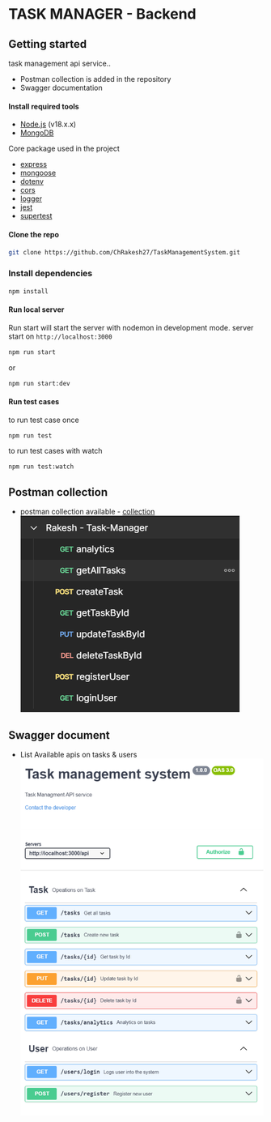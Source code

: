 # TASK MANAGER - Backend

## Getting started

task management api service..

- Postman collection is added in the repository
- Swagger documentation

#### Install required tools

- [Node.js](https://nodejs.org) (v18.x.x)
- [MongoDB](https://www.mongodb.com/)

Core package used in the project

- [express](https://www.npmjs.com/package/express)
- [mongoose](https://www.npmjs.com/package/mongoose)
- [dotenv](https://www.npmjs.com/package/dotenv)
- [cors](https://www.npmjs.com/package/cors)
- [logger](https://www.npmjs.com/package/logger)
- [jest](https://www.npmjs.com/package/jest)
- [supertest](https://www.npmjs.com/package/supertest)

#### Clone the repo

```bash
git clone https://github.com/ChRakesh27/TaskManagementSystem.git
```

### Install dependencies

```bash
npm install
```

#### Run local server

Run start will start the server with nodemon in development mode. server start on `http://localhost:3000`

```bash
npm run start
```

or

```bash
npm run start:dev
```

#### Run test cases

to run test case once

```bash
npm run test
```

to run test cases with watch

```bash
npm run test:watch
```

## Postman collection

- postman collection available - [collection](./postman%20collection/Rakesh%20-%20Task-Manager.postman_collection.json)
  ![collection](./postman-collection/collection-img.png)

## Swagger document

- List Available apis on tasks & users
  ![swagger](./swagger/swagger-img.png)
